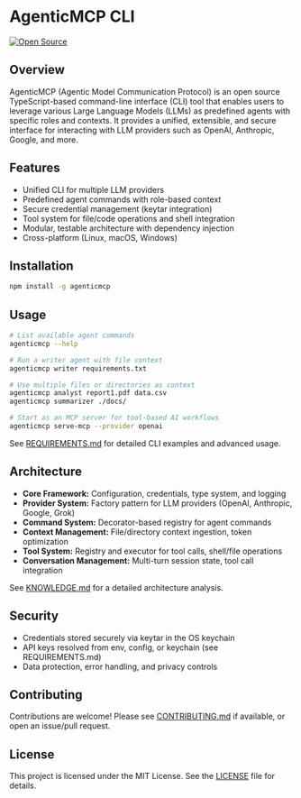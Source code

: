 # AgenticMCP CLI

[![Open Source](https://img.shields.io/badge/Open%20Source-MIT-green.svg)](LICENSE)

## Overview

AgenticMCP (Agentic Model Communication Protocol) is an open source TypeScript-based command-line interface (CLI) tool that enables users to leverage various Large Language Models (LLMs) as predefined agents with specific roles and contexts. It provides a unified, extensible, and secure interface for interacting with LLM providers such as OpenAI, Anthropic, Google, and more.

## Features
- Unified CLI for multiple LLM providers
- Predefined agent commands with role-based context
- Secure credential management (keytar integration)
- Tool system for file/code operations and shell integration
- Modular, testable architecture with dependency injection
- Cross-platform (Linux, macOS, Windows)

## Installation

```bash
npm install -g agenticmcp
```

## Usage

```bash
# List available agent commands
agenticmcp --help

# Run a writer agent with file context
agenticmcp writer requirements.txt

# Use multiple files or directories as context
agenticmcp analyst report1.pdf data.csv
agenticmcp summarizer ./docs/

# Start as an MCP server for tool-based AI workflows
agenticmcp serve-mcp --provider openai
```

See [REQUIREMENTS.md](REQUIREMENTS.md) for detailed CLI examples and advanced usage.

## Architecture

- **Core Framework:** Configuration, credentials, type system, and logging
- **Provider System:** Factory pattern for LLM providers (OpenAI, Anthropic, Google, Grok)
- **Command System:** Decorator-based registry for agent commands
- **Context Management:** File/directory context ingestion, token optimization
- **Tool System:** Registry and executor for tool calls, shell/file operations
- **Conversation Management:** Multi-turn session state, tool call integration

See [KNOWLEDGE.md](KNOWLEDGE.md) for a detailed architecture analysis.

## Security
- Credentials stored securely via keytar in the OS keychain
- API keys resolved from env, config, or keychain (see REQUIREMENTS.md)
- Data protection, error handling, and privacy controls

## Contributing
Contributions are welcome! Please see [CONTRIBUTING.md](CONTRIBUTING.md) if available, or open an issue/pull request.

## License

This project is licensed under the MIT License. See the [LICENSE](LICENSE) file for details.
